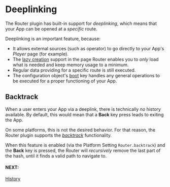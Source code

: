 # Deeplinking

The Router plugin has built-in support for *deeplinking*, which means that your App can be opened at a *specific* route.

Deeplinking is an important feature, because:

* It allows external sources (such as operator) to go directly to your App's *Player* page (for example).
* The [lazy creation](settings.md#lazyCreate) support in the page Router enables you to *only* load what is needed and keep memory usage to a minimum.
* Regular data providing for a specific route is still executed.
* The configuration object's [boot](configuration.md#boot) key handles any general operations to be executed for a proper functioning of your App.

## Backtrack

When a user enters your App via a deeplink, there is technically *no* history available. By default, this would mean that a **Back** key press leads to exiting the App.

On some platforms, this is not the desired behavior. For that reason, the Router plugin supports the *[backtrack](settings.md#backtrack)* functionality.

When this feature is enabled (via the Platform Setting  `Router.backtrack`) and the **Back** key is pressed, the Router will *recursively* remove the last part of the hash, until it finds a valid path to navigate to.

#### NEXT:
[History](history.md)
